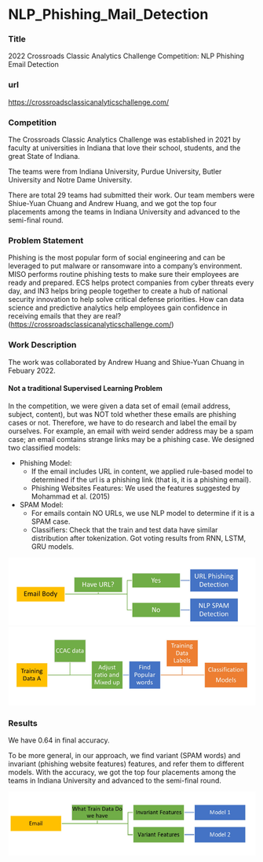 # NLP_Phishing_Mail_Detection

### Title
2022 Crossroads Classic Analytics Challenge Competition: NLP Phishing Email Detection

### url
https://crossroadsclassicanalyticschallenge.com/ 

### Competition
The Crossroads Classic Analytics Challenge was established in 2021 by faculty at universities in Indiana that love their school, students, and the great State of Indiana. 

The teams were from Indiana University, Purdue University, Butler University and Notre Dame University.   

There are total 29 teams had submitted their work. Our team members were Shiue-Yuan Chuang and Andrew Huang, and we got the top four placements among the teams in Indiana University and advanced to the semi-final round.

### Problem Statement
Phishing is the most popular form of social engineering and can be leveraged to put malware or ransomware into a company’s environment. MISO performs routine phishing tests to make sure their employees are ready and prepared. ECS helps protect companies from cyber threats every day, and IN3 helps bring people together to create a hub of national security innovation to help solve critical defense priorities. How can data science and predictive analytics help employees gain confidence in receiving emails that they are real? (https://crossroadsclassicanalyticschallenge.com/)

### Work Description
The work was collaborated by Andrew Huang and Shiue-Yuan Chuang in Febuary 2022.
#### Not a traditional Supervised Learning Problem
In the competition, we were given a data set of email (email address, subject, content), but was NOT told whether these emails are phishing cases or not.
Therefore, we have to do research and label the email by ourselves. For example, an email with weird sender address may be a spam case; an email comtains strange links may be a phishing case. 
We designed two classified models: 
* Phishing Model: 
  * If the email includes URL in content, we applied rule-based model to determined if the url is a phishing link (that is, it is a phishing email).
  * Phishing Websites Features: We used the features suggested by Mohammad et al. (2015)
* SPAM Model: 
  * For emails contain NO URLs, we use NLP model to determine if it is a SPAM case. 
  * Classifiers: Check that the train and test data have similar distribution after tokenization. Got voting results from RNN, LSTM, GRU models.


![image](fig0.PNG)
![image](fig1.PNG)

### Results
We have 0.64 in final accuracy.


To be more general, in our approach, we find variant (SPAM words) and invariant (phishing website features) features, and refer them to different models.
With the accuracy, we got the top four placements among the teams in Indiana University and advanced to the semi-final round.

![image](fig2.PNG)
